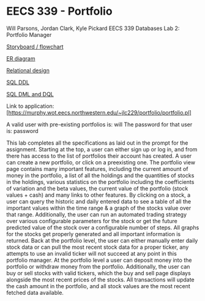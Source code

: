 # EECS 339 - Portfolio

Will Parsons, Jordan Clark, Kyle Pickard
EECS 339 Databases Lab 2: Portfolio Manager

[Storyboard / flowchart](FlowchartPortfolio.pdf) 

[ER diagram](ER.pdf)

[Relational design](Relational%20Diagram%20&%20All%20SQL%20Queries.pdf)

[SQL DDL](SQL%20DDL.pdf)

[SQL DML and DQL](SQL%20DML.pdf)

Link to application: [https://murphy.wot.eecs.northwestern.edu/~jlc229/portfolio/portfolio.pl]

A valid user with pre-existing portfolios is: will
The password for that user is: password

This lab completes all the specifications as laid out in the prompt for the assignment. Starting at the top, a user can either sign up or log in, and from there has access to the list of portfolios their account has created. A user can create a new portfolio, or click on a preexisting one. The portfolio view page contains many important features, including the current amount of money in the portfolio, a list of all the holdings and the quantities of stocks in the holdings, various statistics on the portfolio including the coefficients of variation and the beta values, the current value of the portfolio (stock values + cash) and many links to other features. By clicking on a stock, a user can query the historic and daily entered data to see a table of all the important values within the time range & a graph of the stocks value over that range. Additionally, the user can run an automated trading strategy over various configurable parameters for the stock or get the future predicted value of the stock over a configurable number of steps. All graphs for the stocks get properly generated and all important information is returned. Back at the portfolio level, the user can either manually enter daily stock data or can pull the most recent stock data for a proper ticker, any attempts to use an invalid ticker will not succeed at any point in this portfolio manager. At the portfolio level a user can deposit money into the portfolio or withdraw money from the portfolio. Additionally, the user can buy or sell stocks with valid tickers, which the buy and sell page displays alongside the most recent prices of the stocks. All transactions will update the cash amount in the portfolio, and all stock values are the most recent fetched data available.
